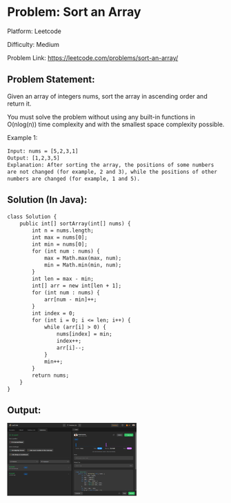 # Problem: Sort an Array

Platform: Leetcode

Difficulty: Medium

Problem Link: https://leetcode.com/problems/sort-an-array/

## Problem Statement:

Given an array of integers nums, sort the array in ascending order and return it.

You must solve the problem without using any built-in functions in O(nlog(n)) time complexity and with the smallest space complexity possible.

Example 1:

    Input: nums = [5,2,3,1]
    Output: [1,2,3,5]
    Explanation: After sorting the array, the positions of some numbers are not changed (for example, 2 and 3), while the positions of other numbers are changed (for example, 1 and 5).

## Solution (In Java):

    class Solution {
        public int[] sortArray(int[] nums) {
            int n = nums.length;
            int max = nums[0];
            int min = nums[0];
            for (int num : nums) {
                max = Math.max(max, num);
                min = Math.min(min, num);
            }
            int len = max - min;
            int[] arr = new int[len + 1];
            for (int num : nums) {
                arr[num - min]++;
            }
            int index = 0;
            for (int i = 0; i <= len; i++) {
                while (arr[i] > 0) {
                    nums[index] = min;
                    index++;
                    arr[i]--;
                }
                min++;
            }
            return nums;
        }
    }

## Output:
<img
  src="Output.png"
  alt="Alt text"
  title="Optional title"
  style="display: inline-block; margin: 0 auto; max-width: 300px">








